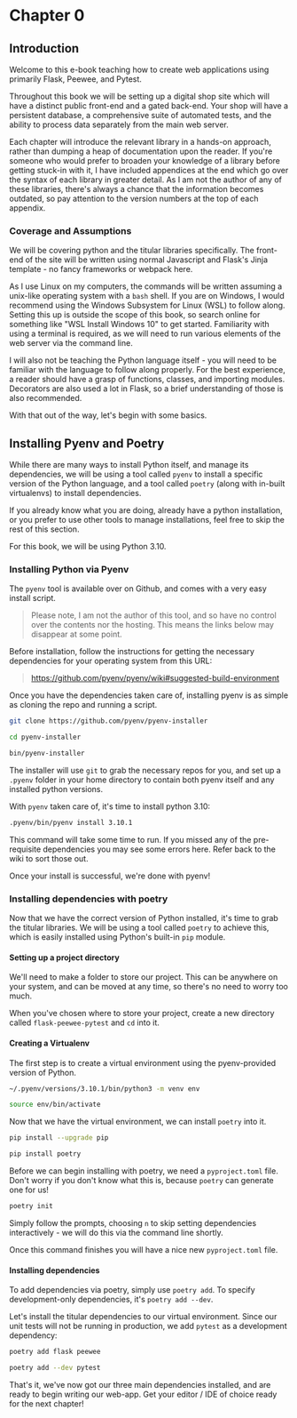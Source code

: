# Chapter 0

## Introduction

Welcome to this e-book teaching how to create web applications using primarily Flask, Peewee, and Pytest. 

Throughout this book we will be setting up a digital shop site which will have a distinct public front-end and a gated back-end. Your shop will have a persistent database, a comprehensive suite of automated tests, and the ability to process data separately from the main web server.

Each chapter will introduce the relevant library in a hands-on approach, rather than dumping a heap of documentation upon the reader. If you're someone who would prefer to broaden your knowledge of a library before getting stuck-in with it, I have included appendices at the end which go over the syntax of each library in greater detail. As I am not the author of any of these libraries, there's always a chance that the information becomes outdated, so pay attention to the version numbers at the top of each appendix.

### Coverage and Assumptions

We will be covering python and the titular libraries specifically. The front-end of the site will be written using normal Javascript and Flask's Jinja template - no fancy frameworks or webpack here.

As I use Linux on my computers, the commands will be written assuming a unix-like operating system with a `bash` shell. If you are on Windows, I would recommend using the Windows Subsystem for Linux (WSL) to follow along. Setting this up is outside the scope of this book, so search online for something like "WSL Install Windows 10" to get started. Familiarity with using a terminal is required, as we will need to run various elements of the web server via the command line.

I will also not be teaching the Python language itself - you will need to be familiar with the language to follow along properly. For the best experience, a reader should have a grasp of functions, classes, and importing modules. Decorators are also used a lot in Flask, so a brief understanding of those is also recommended.

With that out of the way, let's begin with some basics.

## Installing Pyenv and Poetry

While there are many ways to install Python itself, and manage its dependencies, we will be using a tool called `pyenv` to install a specific version of the Python language, and a tool called `poetry` (along with in-built virtualenvs) to install dependencies.

If you already know what you are doing, already have a python installation, or you prefer to use other tools to manage installations, feel free to skip the rest of this section.

For this book, we will be using Python 3.10.

### Installing Python via Pyenv

The `pyenv` tool is available over on Github, and comes with a very easy install script.

> Please note, I am not the author of this tool, and so have no control over the contents nor the hosting. This means the links below may disappear at some point. 

Before installation, follow the instructions for getting the necessary dependencies for your operating system from this URL:

> https://github.com/pyenv/pyenv/wiki#suggested-build-environment

Once you have the dependencies taken care of, installing pyenv is as simple as cloning the repo and running a script.


```bash
git clone https://github.com/pyenv/pyenv-installer

cd pyenv-installer

bin/pyenv-installer

```
The installer will use `git` to grab the necessary repos for you, and set up a `.pyenv` folder in your home directory to contain both pyenv itself and any installed python versions.

With `pyenv` taken care of, it's time to install python 3.10:

```bash
.pyenv/bin/pyenv install 3.10.1
```

This command will take some time to run. If you missed any of the pre-requisite dependencies you may see some errors here. Refer back to the wiki to sort those out.

Once your install is successful, we're done with pyenv!

### Installing dependencies with poetry

Now that we have the correct version of Python installed, it's time to grab the titular libraries. We will be using a tool called `poetry` to achieve this, which is easily installed using Python's built-in `pip` module.

#### Setting up a project directory

We'll need to make a folder to store our project. This can be anywhere on your system, and can be moved at any time, so there's no need to worry too much.

When you've chosen where to store your project, create a new directory called `flask-peewee-pytest` and `cd` into it.

#### Creating a Virtualenv

The first step is to create a virtual environment using the pyenv-provided version of Python.

```bash
~/.pyenv/versions/3.10.1/bin/python3 -m venv env

source env/bin/activate
```

Now that we have the virtual environment, we can install `poetry` into it.

```bash
pip install --upgrade pip

pip install poetry
```

Before we can begin installing with poetry, we need a `pyproject.toml` file. Don't worry if you don't know what this is, because `poetry` can generate one for us!

```bash
poetry init
```

Simply follow the prompts, choosing `n` to skip setting dependencies interactively - we will do this via the command line shortly.

Once this command finishes you will have a nice new `pyproject.toml` file.

#### Installing dependencies

To add dependencies via poetry, simply use `poetry add`. To specify development-only dependencies, it's `poetry add --dev`.

Let's install the titular dependencies to our virtual environment. Since our unit tests will not be running in production, we add `pytest` as a development dependency:

```bash
poetry add flask peewee

poetry add --dev pytest
```

That's it, we've now got our three main dependencies installed, and are ready to begin writing our web-app. Get your editor / IDE of choice ready for the next chapter!
